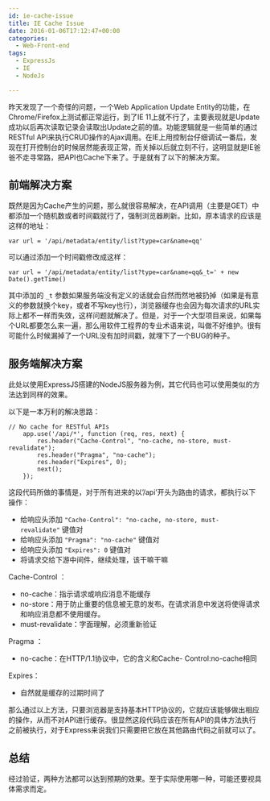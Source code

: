 ```yaml
---
id: ie-cache-issue
title: IE Cache Issue
date: 2016-01-06T17:12:47+00:00
categories:
  - Web-Front-end
tags:
  - ExpressJs
  - IE
  - NodeJs

---
```




昨天发现了一个奇怪的问题，一个Web Application Update Entity的功能，在Chrome/Firefox上测试都正常运行，到了IE 11上就不行了，主要表现就是Update成功以后再次读取记录会读取出Update之前的值。功能逻辑就是一些简单的通过RESTful API来执行CRUD操作的Ajax调用。在IE上用控制台仔细调试一番后，发现在打开控制台的时候居然能表现正常，而关掉以后就立刻不行，这明显就是IE爸爸不走寻常路，把API也Cache下来了。于是就有了以下的解决方案。

<!--more-->

## 前端解决方案

既然是因为Cache产生的问题，那么就很容易解决，在API调用（主要是GET）中都添加一个随机数或者时间戳就行了，强制浏览器刷新。比如，原本请求的应该是这样的地址：

```
var url = '/api/metadata/entity/list?type=car&name=qq'
```

可以通过添加一个时间戳修改成这样：

```
var url = '/api/metadata/entity/list?type=car&name=qq&_t=' + new Date().getTime()
```

其中添加的 `_t` 参数如果服务端没有定义的话就会自然而然地被扔掉（如果是有意义的参数就换个key，或者不写key也行），浏览器缓存也会因为每次请求的URL实际上都不一样而失效，这样问题就解决了。但是，对于一个大型项目来说，如果每个URL都要怎么来一遍，那么用软件工程界的专业术语来说，叫做不好维护。很有可能什么时候漏掉了一个URL没有加时间戳，就埋下了一个BUG的种子。

## 服务端解决方案

此处以使用ExpressJS搭建的NodeJS服务器为例，其它代码也可以使用类似的方法达到同样的效果。

以下是一本万利的解决思路：

```
// No cache for RESTful APIs
    app.use('/api/*', function (req, res, next) {
        res.header("Cache-Control", "no-cache, no-store, must-revalidate");
        res.header("Pragma", "no-cache");
        res.header("Expires", 0);
        next();
    });
```

这段代码所做的事情是，对于所有进来的以&#8217;/api&#8217;开头为路由的请求，都执行以下操作：

  * 给响应头添加 `"Cache-Control": "no-cache, no-store, must-revalidate"` 键值对
  * 给响应头添加 `"Pragma": "no-cache"` 键值对
  * 给响应头添加 `"Expires": 0` 键值对
  * 将请求交给下游中间件，继续处理，该干嘛干嘛

Cache-Control ：

  * no-cache：指示请求或响应消息不能缓存
  * no-store：用于防止重要的信息被无意的发布。在请求消息中发送将使得请求和响应消息都不使用缓存。
  * must-revalidate：字面理解，必须重新验证

Pragma ：

  * no-cache：在HTTP/1.1协议中，它的含义和Cache- Control:no-cache相同

Expires：

  * 自然就是缓存的过期时间了

那么通过以上方法，只要浏览器是支持基本HTTP协议的，它就应该能够做出相应的操作，从而不对API进行缓存。很显然这段代码应该在所有API的具体方法执行之前被执行，对于Express来说我们只需要把它放在其他路由代码之前就可以了。

## 总结

经过验证，两种方法都可以达到预期的效果。至于实际使用哪一种，可能还要视具体需求而定。
